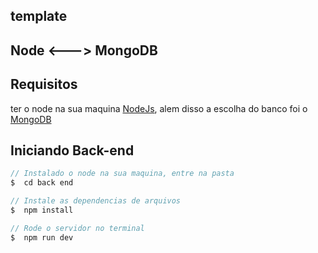 ## template

<p aligin="center">

</p>

## Node <---> MongoDB

 



## Requisitos

ter o node na sua maquina [NodeJs](https://nodejs.org/en), alem disso a escolha do banco foi o [MongoDB](https://www.mongodb.com/pt-br)

## Iniciando Back-end

```js
// Instalado o node na sua maquina, entre na pasta
$  cd back end

// Instale as dependencias de arquivos
$  npm install

// Rode o servidor no terminal
$  npm run dev

```